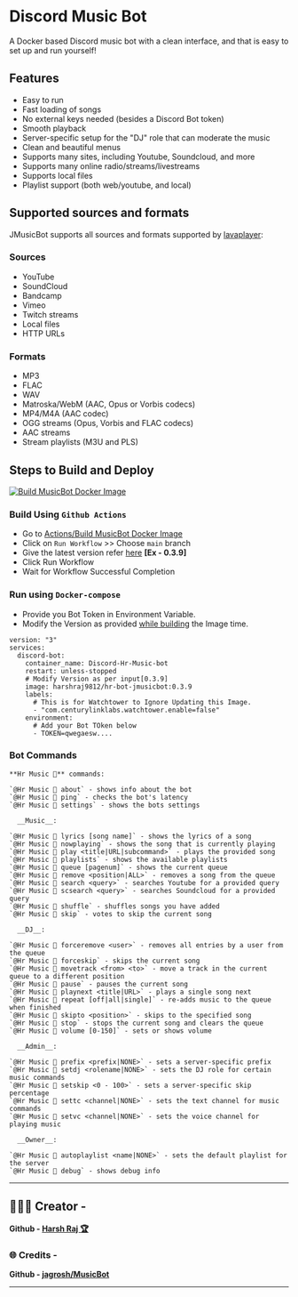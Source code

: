 # Discord Music Bot 

A Docker based Discord music bot with a clean interface, and that is easy to set up and run yourself!

## Features
  * Easy to run
  * Fast loading of songs
  * No external keys needed (besides a Discord Bot token)
  * Smooth playback
  * Server-specific setup for the "DJ" role that can moderate the music
  * Clean and beautiful menus
  * Supports many sites, including Youtube, Soundcloud, and more
  * Supports many online radio/streams/livestreams
  * Supports local files
  * Playlist support (both web/youtube, and local)

## Supported sources and formats
JMusicBot supports all sources and formats supported by [lavaplayer](https://github.com/sedmelluq/lavaplayer#supported-formats):
### Sources
  * YouTube
  * SoundCloud
  * Bandcamp
  * Vimeo
  * Twitch streams
  * Local files
  * HTTP URLs
### Formats
  * MP3
  * FLAC
  * WAV
  * Matroska/WebM (AAC, Opus or Vorbis codecs)
  * MP4/M4A (AAC codec)
  * OGG streams (Opus, Vorbis and FLAC codecs)
  * AAC streams
  * Stream playlists (M3U and PLS)

## Steps to Build and Deploy
[![Build MusicBot Docker Image](https://github.com/Harshraj9812/HR-Bot-JMusicBot/actions/workflows/main.yml/badge.svg?branch=main&event=workflow_dispatch)](https://github.com/Harshraj9812/HR-Bot-JMusicBot/actions/workflows/main.yml)

### Build Using `Github Actions`
* Go to [Actions/Build MusicBot Docker Image](https://github.com/Harshraj9812/HR-Bot-JMusicBot/actions/workflows/main.yml)
* Click on `Run Workflow` >> Choose `main` branch 
* Give the latest version refer [here](https://github.com/jagrosh/MusicBot/releases) **[Ex - 0.3.9]**
* Click Run Workflow 
* Wait for Workflow Successful Completion

### Run using `Docker-compose`
* Provide you Bot Token in Environment Variable.
* Modify the Version as provided [while building](#build-using-github-actions) the Image time.

```
version: "3"
services:
  discord-bot:
    container_name: Discord-Hr-Music-bot
    restart: unless-stopped
    # Modify Version as per input[0.3.9]
    image: harshraj9812/hr-bot-jmusicbot:0.3.9
    labels:
      # This is for Watchtower to Ignore Updating this Image.
      - "com.centurylinklabs.watchtower.enable=false"
    environment:
      # Add your Bot TOken below
      - TOKEN=qwegaesw....
```

### Bot Commands

```
**Hr Music 🎸** commands:

`@Hr Music 🎸 about` - shows info about the bot
`@Hr Music 🎸 ping` - checks the bot's latency
`@Hr Music 🎸 settings` - shows the bots settings

  __Music__:

`@Hr Music 🎸 lyrics [song name]` - shows the lyrics of a song
`@Hr Music 🎸 nowplaying` - shows the song that is currently playing
`@Hr Music 🎸 play <title|URL|subcommand>` - plays the provided song
`@Hr Music 🎸 playlists` - shows the available playlists
`@Hr Music 🎸 queue [pagenum]` - shows the current queue
`@Hr Music 🎸 remove <position|ALL>` - removes a song from the queue
`@Hr Music 🎸 search <query>` - searches Youtube for a provided query
`@Hr Music 🎸 scsearch <query>` - searches Soundcloud for a provided query
`@Hr Music 🎸 shuffle` - shuffles songs you have added
`@Hr Music 🎸 skip` - votes to skip the current song

  __DJ__:

`@Hr Music 🎸 forceremove <user>` - removes all entries by a user from the queue
`@Hr Music 🎸 forceskip` - skips the current song
`@Hr Music 🎸 movetrack <from> <to>` - move a track in the current queue to a different position
`@Hr Music 🎸 pause` - pauses the current song
`@Hr Music 🎸 playnext <title|URL>` - plays a single song next
`@Hr Music 🎸 repeat [off|all|single]` - re-adds music to the queue when finished
`@Hr Music 🎸 skipto <position>` - skips to the specified song
`@Hr Music 🎸 stop` - stops the current song and clears the queue
`@Hr Music 🎸 volume [0-150]` - sets or shows volume

  __Admin__:

`@Hr Music 🎸 prefix <prefix|NONE>` - sets a server-specific prefix
`@Hr Music 🎸 setdj <rolename|NONE>` - sets the DJ role for certain music commands
`@Hr Music 🎸 setskip <0 - 100>` - sets a server-specific skip percentage
`@Hr Music 🎸 settc <channel|NONE>` - sets the text channel for music commands
`@Hr Music 🎸 setvc <channel|NONE>` - sets the voice channel for playing music

  __Owner__:

`@Hr Music 🎸 autoplaylist <name|NONE>` - sets the default playlist for the server
`@Hr Music 🎸 debug` - shows debug info

```

----
## 👨🏻‍💻 Creator - 
**Github - [Harsh Raj 🏆](https://github.com/Harshraj9812)**

### 🌐 Credits - 
**Github - [jagrosh/MusicBot](https://github.com/jagrosh/MusicBot)**

----

